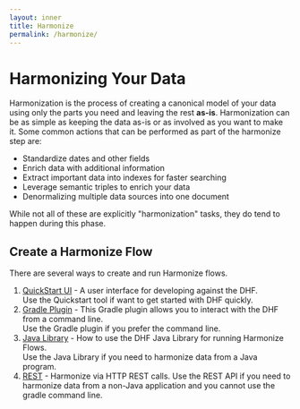 ```yaml
---
layout: inner
title: Harmonize
permalink: /harmonize/
---
```


# Harmonizing Your Data

Harmonization is the process of creating a canonical model of your data using only the parts you need and leaving the rest **as-is**. Harmonization can be as simple as keeping the data as-is or as involved as you want to make it. Some common actions that can be performed as part of the harmonize step are:

- Standardize dates and other fields
- Enrich data with additional information
- Extract important data into indexes for faster searching
- Leverage semantic triples to enrich your data
- Denormalizing multiple data sources into one document

While not all of these are explicitly "harmonization" tasks, they do tend to happen during this phase.

## Create a Harmonize Flow

There are several ways to create and run Harmonize flows.

1. [QuickStart UI](quickstart.md) - A user interface for developing against the DHF.  
Use the Quickstart tool if want to get started with DHF quickly.
1. [Gradle Plugin](gradle.md) - This Gradle plugin allows you to interact with the DHF from a command line.  
Use the Gradle plugin if you prefer the command line.
1. [Java Library](java.md) - How to use the DHF Java Library for running Harmonize Flows.  
Use the Java Library if you need to harmonize data from a Java program.
1. [REST](rest.md) - Harmonize via HTTP REST calls.
Use the REST API if you need to harmonize data from a non-Java application and you cannot use the gradle command line.
